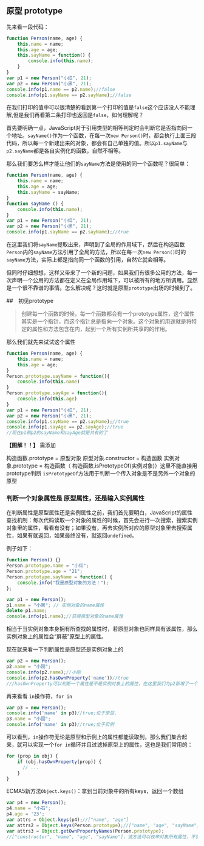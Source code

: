 ## 原型 prototype

先来看一段代码：
```js
function Person(name, age) {
    this.name = name;
    this.age = age;
    this.sayName = function() {
        console.info(this.name);
    }
}
var p1 = new Person("小红", 21);
var p2 = new Person("小黑", 21);
console.info(p1.name == p2.name);//false
console.info(p1.sayName == p2.sayName);//false

```
在我们打印的值中可以很清楚的看到第一个打印的值是`false`这个应该没人不能理解,但是我们再看第二条打印也返回是`false`，如何理解呢？

首先要明确一点，JavaScript对于引用类型的相等判定时会判断它是否指向同一个地址。`sayName()`作为一个函数，在每一次`new Person()`时，都会执行上面三段代码，所以每一个新建出来的对象，都会有自己单独的值。所以`p1.sayName`与`p2.sayName`都是各自实例化的函数，自然不相等。

那么我们要怎么样才能让他们的`sayName`方法是使用的同一个函数呢？很简单：

```js
function Person(name, age) {
    this.name = name;
    this.age = age;
    this.sayName = sayName;
}
function sayName () {
    console.info(this.name);
}
var p1 = new Person("小红", 21);
var p2 = new Person("小黑", 21);
console.info(p1.sayName == p2.sayName);//true
```

在这里我们将`sayName`提取出来，声明到了全局的作用域下，然后在构造函数`Person`内的`sayName`方法引用了全局的方法，所以在每一次`new Person()`时的`sayName`方法，实际上都是指向同一个函数的引用，自然它就会相等。


但同时仔细想想，这样又带来了一个新的问题，如果我们有很多公用的方法，每一次声明一个公用的方法都在定义在全局作用域下，可以被所有的地方所调用。显然是一个很不靠谱的事情。怎么解决呢？这时就是原型`prototype`出场的时候到了。


##　初见prototype

> 创建每一个函数的时候，每一个函数都会有一个prototype属性，这个属性其实是一个指针，而这个指针总是指向一个对象。这个对象的用途就是将特定的属性和方法包含在内，起到一个所有实例所共享的的作用。

那么我们就先来试试这个属性


```js
function Person(name, age) {
    this.name = name;
    this.age = age;
}
Person.prototype.sayName = function(){
    console.info(this.name)
}
Person.prototype.sayAge = function(){
    console.info(this.age)
}
var p1 = new Person("小红", 21);
var p2 = new Person("小黑", 21);
console.info(p1.sayName == p2.sayName);//true
console.info(p1.sayAge == p2.sayAge);//true
//现在p1和p2的sayName和sayAge就是共有的了
```



**【图解！！】** 需添加

构造函数.prototype = 原型对象
原型对象.constructor = 构造函数
实例对象.prototype = 构造函数（ 构造函数.isPrototypeOf(实例对象)）这里不能直接用prototype判断 `isPrototypeOf`方法用于判断一个传入对象是不是另外一个对象的原型

### 判断一个对象属性是 原型属性，还是输入实例属性

在判断属性是原型属性还是实例属性之前，我们首先要明白，JavaScript的属性查找机制：每次代码读取一个对象的属性的时候，首先会进行一次搜索，搜索实例对象里的属性，看看有没有；如果没有，再去实例所对应的原型对象里去搜索属性，如果有就返回，如果最终没有，就返回`undefined`。

例子如下：
```js
function Person() {}
Person.prototype.name = "小红";
Person.prototype.age = "21";
Person.prototype.sayName = function() {
    console.info("我是原型对象的方法！");
};

var p1 = new Person();
p1.name = "小黑"; // 实例对象的name属性
delete p1.name;
console.info(p1.name);//获得原型对象的name属性
```
相当于当实例对象本身拥有所查找的属性时，若原型对象也同样具有该属性，那么实例对象上的属性会“屏蔽”原型上的属性。

现在就来看一下判断属性是原型还是实例对象上的
```js
var p2 = new Person();
p2.name = "小刚";
console.info(p2.name);//小刚
console.info(p2.hasOwnProperty('name'))//true
///hasOwnProperty可以判断一个属性是不是实例对象上的属性，在这里我们为p2新增了一个name属性，自然为true。要不你delete后再试试？
```

再来看看 `in`操作符，`for in`

```js
var p3 = new Person();
console.info('name' in p3)//true;位于原型、
p3.name = "小国";
console.info('name' in p3)//true;位于实例
```
可以看到，`in`操作符无论是原型和示例上的属性都能读取到，那么我们集合起来，就可以实现一个`for in`循环并且过滤掉原型上的属性，这也是我们常用的：
```js
for (prop in obj) {
    if (obj.hasOwnProperty(prop)) {
      // ...  
    }
}
```
ECMA5新方法`Object.keys()`：拿到当前对象中的所有keys，返回一个数组

```js
var p4 = new Person();
p4.name = "小石";
p4.age = '23';
var attrs = Object.keys(p4);//["name", "age"]
var attrs2 = Object.keys(Person.prototype);//["name", "age", "sayName"]
var attrs3 = Object.getOwnPropertyNames(Person.prototype);
//["constructor", "name", "age", "sayName"]，该方法可以枚举对象所有属性，不管该内部属性是否能被枚举，（constructor属性是不能被枚举的）
```

